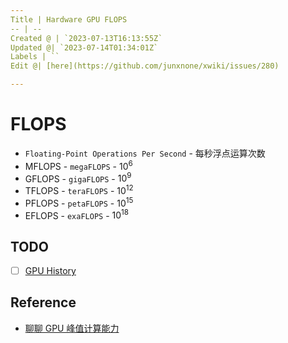 ```yaml
---
Title | Hardware GPU FLOPS
-- | --
Created @ | `2023-07-13T16:13:55Z`
Updated @| `2023-07-14T01:34:01Z`
Labels | ``
Edit @| [here](https://github.com/junxnone/xwiki/issues/280)

---
```

# FLOPS
- `Floating-Point Operations Per Second` - 每秒浮点运算次数
- MFLOPS - `megaFLOPS` - $10^6$
- GFLOPS - `gigaFLOPS` - $10^9$
- TFLOPS - `teraFLOPS` - $10^{12}$
- PFLOPS - `petaFLOPS` - $10^{15}$
- EFLOPS - `exaFLOPS` - $10^{18}$


## TODO
- [ ] [GPU History](https://github.com/junxnone/tl/issues/5)

## Reference
- [聊聊 GPU 峰值计算能力](https://zhuanlan.zhihu.com/p/231302709)
